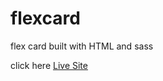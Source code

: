 # flexcard

flex card built with HTML and sass

click here [ Live Site ](https://chia-liu.github.io/flexcard/)
